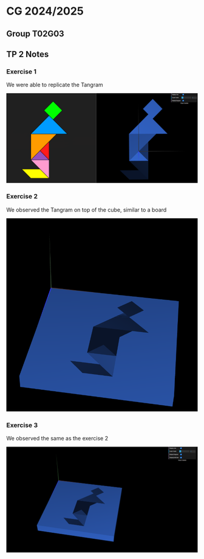 # CG 2024/2025

## Group T02G03

## TP 2 Notes

### Exercise 1

We were able to replicate the Tangram

![Screenshot 1](screenshots/cg-t02g03-tp2-1.png)

### Exercise 2

We observed the Tangram on top of the cube, similar to a board

![Screenshot 2](screenshots/cg-t02g03-tp2-2.png)

### Exercise 3

We observed the same as the exercise 2

![Screenshot 3](screenshots/cg-t02g03-tp2-3.png)

